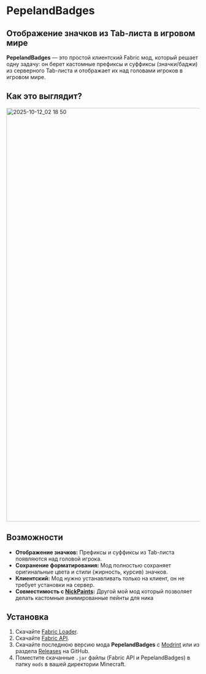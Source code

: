 # PepelandBadges

## Отображение значков из Tab-листа в игровом мире

**PepelandBadges** — это простой клиентский Fabric мод, который решает одну задачу: он берет кастомные префиксы и суффиксы (значки/баджи) из серверного Tab-листа и отображает их над головами игроков в игровом мире.

## Как это выглядит?

<img width="1920" height="1080" alt="2025-10-12_02 18 50" src="https://github.com/user-attachments/assets/c8cf1d9a-18f9-4bd2-bfe6-5ff8f0e0aa99" />

## Возможности

*   **Отображение значков:** Префиксы и суффиксы из Tab-листа появляются над головой игрока.
*   **Сохранение форматирования:** Мод полностью сохраняет оригинальные цвета и стили (жирность, курсив) значков.
*   **Клиентский:** Мод нужно устанавливать только на клиент, он не требует установки на сервер.
*   **Cовместимость с [NickPaints](https://github.com/plngvln/NickPaints):** Другой мой мод который позволяет делать кастомные анимированные пейнты для ника

## Установка

1.  Скачайте [Fabric Loader](https://fabricmc.net/use/installer/).
2.  Скачайте [Fabric API](https://www.curseforge.com/minecraft/mc-mods/fabric-api).
3.  Скачайте последнюю версию мода **PepelandBadges** c [Modrint](https://modrinth.com/mod/pepelandbadges) или из раздела [Releases](https://github.com/plngvln/PepelandBadges/releases) на GitHub.
4.  Поместите скачанные `.jar` файлы (Fabric API и PepelandBadges) в папку `mods` в вашей директории Minecraft.
